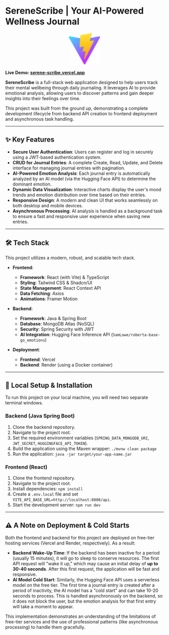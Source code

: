 # SereneScribe | Your AI-Powered Wellness Journal

<div align="center">
  <img src="public/vite.svg" alt="SereneScribe Logo" width="100"/>
</div>

**Live Demo: [serene-scribe.vercel.app](https://serene-scribe.vercel.app/)**

**SereneScribe** is a full-stack web application designed to help users track their mental wellbeing through daily journaling. It leverages AI to provide emotional analysis, allowing users to discover patterns and gain deeper insights into their feelings over time.

This project was built from the ground up, demonstrating a complete development lifecycle from backend API creation to frontend deployment and asynchronous task handling.

---

## ✨ Key Features

* **Secure User Authentication**: Users can register and log in securely using a JWT-based authentication system.
* **CRUD for Journal Entries**: A complete Create, Read, Update, and Delete interface for managing journal entries with pagination.
* **AI-Powered Emotion Analysis**: Each journal entry is automatically analyzed by an AI model (via the Hugging Face API) to determine the dominant emotion.
* **Dynamic Data Visualization**: Interactive charts display the user's mood trends and emotion distribution over time based on their entries.
* **Responsive Design**: A modern and clean UI that works seamlessly on both desktop and mobile devices.
* **Asynchronous Processing**: AI analysis is handled as a background task to ensure a fast and responsive user experience when saving new entries.

---

## 🛠️ Tech Stack

This project utilizes a modern, robust, and scalable tech stack.

* **Frontend**:
    * **Framework**: React (with Vite) & TypeScript
    * **Styling**: Tailwind CSS & Shadcn/UI
    * **State Management**: React Context API
    * **Data Fetching**: Axios
    * **Animations**: Framer Motion

* **Backend**:
    * **Framework**: Java & Spring Boot
    * **Database**: MongoDB Atlas (NoSQL)
    * **Security**: Spring Security with JWT
    * **AI Integration**: Hugging Face Inference API (`SamLowe/roberta-base-go_emotions`)

* **Deployment**:
    * **Frontend**: Vercel
    * **Backend**: Render (using a Docker container)

---

## 🚀 Local Setup & Installation

To run this project on your local machine, you will need two separate terminal windows.

### Backend (Java Spring Boot)
1.  Clone the backend repository.
2.  Navigate to the project root.
3.  Set the required environment variables (`SPRING_DATA_MONGODB_URI`, `JWT_SECRET`, `HUGGINGFACE_API_TOKEN`).
4.  Build the application using the Maven wrapper: `./mvnw clean package`
5.  Run the application: `java -jar target/your-app-name.jar`

### Frontend (React)
1.  Clone the frontend repository.
2.  Navigate to the project root.
3.  Install dependencies: `npm install`
4.  Create a `.env.local` file and set `VITE_API_BASE_URL=http://localhost:8080/api`.
5.  Start the development server: `npm run dev`

---

## ⚠️ A Note on Deployment & Cold Starts

Both the frontend and backend for this project are deployed on free-tier hosting services (Vercel and Render, respectively). As a result:

* **Backend Wake-Up Time**: If the backend has been inactive for a period (usually 15 minutes), it will go to sleep to conserve resources. The first API request will "wake it up," which may cause an initial delay of **up to 30-40 seconds**. After this first request, the application will be fast and responsive.
* **AI Model Cold Start**: Similarly, the Hugging Face API uses a serverless model on the free tier. The first time a journal entry is created after a period of inactivity, the AI model has a "cold start" and can take 10-20 seconds to process. This is handled asynchronously on the backend, so it does not block the user, but the emotion analysis for that first entry will take a moment to appear.

This implementation demonstrates an understanding of the limitations of free-tier services and the use of professional patterns (like asynchronous processing) to handle them gracefully.
